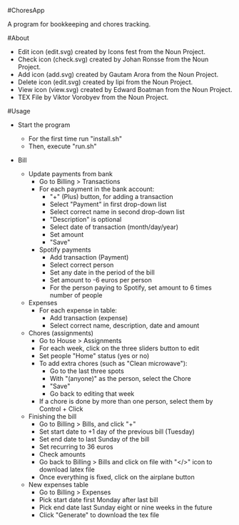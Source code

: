 #ChoresApp

A program for bookkeeping and chores tracking.

#About

* Edit icon (edit.svg) created by Icons fest from the Noun Project.
* Check icon (check.svg) created by Johan Ronsse from the Noun Project.
* Add icon (add.svg) created by Gautam Arora from the Noun Project.
* Delete icon (edit.svg) created by lipi from the Noun Project.
* View icon (view.svg) created by Edward Boatman from the Noun Project.
* TEX File by Viktor Vorobyev from the Noun Project.

#Usage

- Start the program
  - For the first time run "install.sh"
  - Then, execute "run.sh"

- Bill
  - Update payments from bank
    - Go to Billing > Transactions
    - For each payment in the bank account:
      - "+" (Plus) button, for adding a transaction
      - Select "Payment" in first drop-down list
      - Select correct name in second drop-down list
      - "Description" is optional
      - Select date of transaction (month/day/year)
      - Set amount
      - "Save"
    - Spotify payments
      - Add transaction (Payment)
      - Select correct person
      - Set any date in the period of the bill
      - Set amount to -6 euros per person
      - For the person paying to Spotify, set amount to 6 times number of people
  - Expenses
    - For each expense in table:
      - Add transaction (expense)
      - Select correct name, description, date and amount
  - Chores (assignments)
    - Go to House > Assignments
    - For each week, click on the three sliders button to edit
    - Set people "Home" status (yes or no)
    - To add extra chores (such as "Clean microwave"):
      - Go to the last three spots
      - With "(anyone)" as the person, select the Chore
      - "Save"
      - Go back to editing that week
    - If a chore is done by more than one person, select them by Control + Click
  - Finishing the bill
    - Go to Billing > Bills, and click "+"
    - Set start date to +1 day of the previous bill (Tuesday)
    - Set end date to last Sunday of the bill
    - Set recurring to 36 euros
    - Check amounts
    - Go back to Billing > Bills and click on file with "</>" icon to download latex file
    - Once everything is fixed, click on the airplane button
  - New expenses table
    - Go to Billing > Expenses
    - Pick start date first Monday after last bill
    - Pick end date last Sunday eight or nine weeks in the future
    - Click "Generate" to download the tex file

